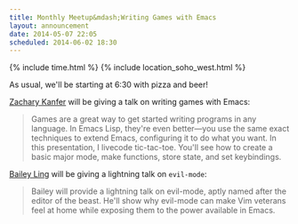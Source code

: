 ```yaml
---
title: Monthly Meetup&mdash;Writing Games with Emacs
layout: announcement
date: 2014-05-07 22:05
scheduled: 2014-06-02 18:30
---
```


{% include time.html %}
{% include location_soho_west.html %}

As usual, we'll be starting at 6:30 with pizza and beer!

[Zachary Kanfer](http://zck.me) will be giving a talk on writing games with Emacs:

> Games are a great way to get started writing programs in any language. In Emacs Lisp, they're even better—you use the same exact techniques to extend Emacs, configuring it to do what you want. In this presentation, I livecode tic-tac-toe. You'll see how to create a basic major mode, make functions, store state, and set keybindings.

[Bailey Ling](http://bling.github.io) will be giving a lightning talk on `evil-mode`:

> Bailey will provide a lightning talk on evil-mode, aptly named after the editor of the beast. He'll show why evil-mode can make Vim veterans feel at home while exposing them to the power available in Emacs.
